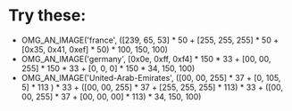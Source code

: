 # Try these:

- OMG_AN_IMAGE('france', ([239, 65, 53] * 50 + [255, 255, 255] * 50 + [0x35, 0x41, 0xef] * 50) * 100, 150, 100)
- OMG_AN_IMAGE('germany', [0x0e, 0xff, 0xf4] * 150 * 33 + [00, 00, 255] * 150 * 33 + [0, 0, 0] * 150 * 34, 150, 100)
- OMG_AN_IMAGE('United-Arab-Emirates', ([00, 00, 255] * 37 + [0, 105, 5] * 113 ) * 33 + ([00, 00, 255] * 37 + [255, 255, 255] * 113) * 33 + ([00, 00, 255] * 37 + [00, 00, 00] * 113) * 34, 150, 100)
